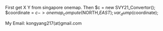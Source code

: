 First get X Y from singapore onemap.
Then 
$c = new SVY21_Convertor();
$coordinate = $c->onemap_compute($NORTH,$EAST);
var_dump($coordinate);

My Email: kongyang217(at)gmail.com